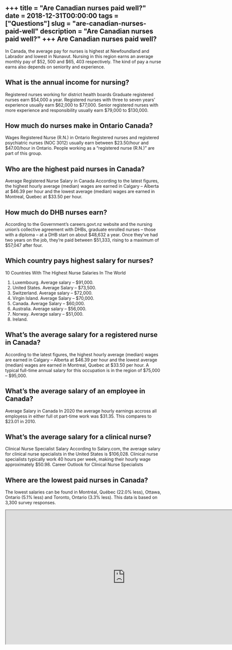 +++
title = "Are Canadian nurses paid well?"
date = 2018-12-31T00:00:00
tags = ["Questions"]
slug = "are-canadian-nurses-paid-well"
description = "Are Canadian nurses paid well?"
+++
Are Canadian nurses paid well?
------------------------------

In Canada, the average pay for nurses is highest at Newfoundland and Labrador and lowest in Nunavut. Nursing in this region earns an average monthly pay of $52, 500 and $65, 403 respectively. The kind of pay a nurse earns also depends on seniority and experience.

What is the annual income for nursing?
--------------------------------------

Registered nurses working for district health boards Graduate registered nurses earn $54,000 a year. Registered nurses with three to seven years’ experience usually earn $62,000 to $77,000. Senior registered nurses with more experience and responsibility usually earn $79,000 to $130,000.

How much do nurses make in Ontario Canada?
------------------------------------------

Wages Registered Nurse (R.N.) in Ontario Registered nurses and registered psychiatric nurses (NOC 3012) usually earn between $23.50/hour and $47.00/hour in Ontario. People working as a “registered nurse (R.N.)” are part of this group.

Who are the highest paid nurses in Canada?
------------------------------------------

Average Registered Nurse Salary in Canada According to the latest figures, the highest hourly average (median) wages are earned in Calgary – Alberta at $46.39 per hour and the lowest average (median) wages are earned in Montreal, Quebec at $33.50 per hour.

How much do DHB nurses earn?
----------------------------

According to the Government’s careers.govt.nz website and the nursing union’s collective agreement with DHBs, graduate enrolled nurses – those with a diploma – at a DHB start on about $48,632 a year. Once they’ve had two years on the job, they’re paid between $51,333, rising to a maximum of $57,047 after four.

Which country pays highest salary for nurses?
---------------------------------------------

10 Countries With The Highest Nurse Salaries In The World

1. Luxembourg. Average salary – $91,000.
2. United States. Average Salary – $73,500.
3. Switzerland. Average salary – $72,000.
4. Virgin Island. Average Salary – $70,000.
5. Canada. Average Salary – $60,000.
6. Australia. Average salary – $56,000.
7. Norway. Average salary – $51,000.
8. Ireland.

What’s the average salary for a registered nurse in Canada?
-----------------------------------------------------------

According to the latest figures, the highest hourly average (median) wages are earned in Calgary – Alberta at $46.39 per hour and the lowest average (median) wages are earned in Montreal, Quebec at $33.50 per hour. A typical full-time annual salary for this occupation is in the region of $75,000 – $95,000.

What’s the average salary of an employee in Canada?
---------------------------------------------------

Average Salary in Canada In 2020 the average hourly earnings accross all employess in either full ot part-time work was $31.35. This compares to $23.01 in 2010.

What’s the average salary for a clinical nurse?
-----------------------------------------------

Clinical Nurse Specialist Salary According to Salary.com, the average salary for clinical nurse specialists in the United States is $106,028. Clinical nurse specialists typically work 40 hours per week, making their hourly wage approximately $50.98. Career Outlook for Clinical Nurse Specialists

Where are the lowest paid nurses in Canada?
-------------------------------------------

The lowest salaries can be found in Montréal, Québec (22.0% less), Ottawa, Ontario (5.1% less) and Toronto, Ontario (3.3% less). This data is based on 3,300 survey responses.

<iframe allow="accelerometer; autoplay; clipboard-write; encrypted-media; gyroscope; picture-in-picture" allowfullscreen="" class="__youtube_prefs__  epyt-is-override  no-lazyload" data-no-lazy="1" data-origheight="433" data-origwidth="770" data-skipgform_ajax_framebjll="" height="433" id="_ytid_36004" loading="lazy" src="https://www.youtube.com/embed/IaWxeybsVlE?enablejsapi=1&autoplay=0&cc_load_policy=0&cc_lang_pref=&iv_load_policy=1&loop=0&modestbranding=0&rel=1&fs=1&playsinline=0&autohide=2&theme=dark&color=red&controls=1&" title="YouTube player" width="770"></iframe>